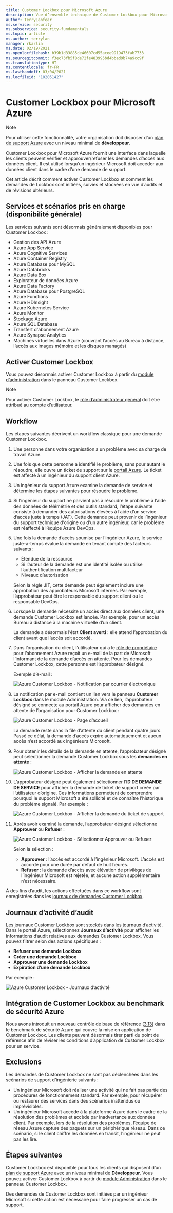 ```yaml
---
title: Customer Lockbox pour Microsoft Azure
description: Vue d’ensemble technique de Customer Lockbox pour Microsoft Azure, qui permet de contrôler les accès de fournisseur cloud lorsque Microsoft doit accéder aux données client.
author: TerryLanfear
ms.service: security
ms.subservice: security-fundamentals
ms.topic: article
ms.author: terrylan
manager: rkarlin
ms.date: 02/19/2021
ms.openlocfilehash: b39b1d33885de46607cd55acee9919473fab7733
ms.sourcegitcommit: f3ec73fb5f8de72fe483995bd4bbad9b74a9cc9f
ms.translationtype: HT
ms.contentlocale: fr-FR
ms.lasthandoff: 03/04/2021
ms.locfileid: "102051427"
---
```

# <a name="customer-lockbox-for-microsoft-azure"></a>Customer Lockbox pour Microsoft Azure

> [!NOTE]
> Pour utiliser cette fonctionnalité, votre organisation doit disposer d’un [plan de support Azure](https://azure.microsoft.com/support/plans/) avec un niveau minimal de **développeur**.

Customer Lockbox pour Microsoft Azure fournit une interface dans laquelle les clients peuvent vérifier et approuver/refuser les demandes d’accès aux données client. Il est utilisé lorsqu’un ingénieur Microsoft doit accéder aux données client dans le cadre d’une demande de support.

Cet article décrit comment activer Customer Lockbox et comment les demandes de Lockbox sont initiées, suivies et stockées en vue d’audits et de révisions ultérieurs.

<a name='supported-services-and-scenarios-in-general-availability'><a name='supported-services-and-scenarios-in-preview'>
## <a name="supported-services-and-scenarios-general-availability"></a>Services et scénarios pris en charge (disponibilité générale)

Les services suivants sont désormais généralement disponibles pour Customer Lockbox :

- Gestion des API Azure
- Azure App Service
- Azure Cognitive Services
- Azure Container Registry
- Azure Database pour MySQL
- Azure Databricks
- Azure Data Box
- Explorateur de données Azure
- Azure Data Factory
- Azure Database pour PostgreSQL
- Azure Functions
- Azure HDInsight
- Azure Kubernetes Service
- Azure Monitor
- Stockage Azure
- Azure SQL Database
- Transfert d'abonnement Azure
- Azure Synapse Analytics
- Machines virtuelles dans Azure (couvrant l’accès au Bureau à distance, l’accès aux images mémoire et les disques managés)

## <a name="enable-customer-lockbox"></a>Activer Customer Lockbox

Vous pouvez désormais activer Customer Lockbox à partir du [module d’administration](https://aka.ms/customerlockbox/administration) dans le panneau Customer Lockbox.  

> [!NOTE]
> Pour activer Customer Lockbox, le [rôle d’administrateur général](../../active-directory/roles/manage-roles-portal.md) doit être attribué au compte d’utilisateur.

## <a name="workflow"></a>Workflow

Les étapes suivantes décrivent un workflow classique pour une demande Customer Lockbox.

1. Une personne dans votre organisation a un problème avec sa charge de travail Azure.

2. Une fois que cette personne a identifié le problème, sans pour autant le résoudre, elle ouvre un ticket de support sur le [portail Azure](https://ms.portal.azure.com/signin/index/?feature.settingsportalinstance=mpac). Le ticket est affecté à un ingénieur du support client Azure.

3. Un ingénieur du support Azure examine la demande de service et détermine les étapes suivantes pour résoudre le problème.

4. Si l’ingénieur du support ne parvient pas à résoudre le problème à l’aide des données de télémétrie et des outils standard, l’étape suivante consiste à demander des autorisations élevées à l’aide d’un service d’accès juste à temps (JAT). Cette demande peut provenir de l’ingénieur du support technique d’origine ou d’un autre ingénieur, car le problème est réaffecté à l’équipe Azure DevOps.

5. Une fois la demande d’accès soumise par l’ingénieur Azure, le service juste-à-temps évalue la demande en tenant compte des facteurs suivants :
    - Étendue de la ressource
    - Si l’auteur de la demande est une identité isolée ou utilise l’authentification multifacteur
    - Niveaux d’autorisation

    Selon la règle JIT, cette demande peut également inclure une approbation des approbateurs Microsoft internes. Par exemple, l’approbateur peut être le responsable du support client ou le responsable DevOps.

6. Lorsque la demande nécessite un accès direct aux données client, une demande Customer Lockbox est lancée. Par exemple, pour un accès Bureau à distance à la machine virtuelle d’un client.

    La demande a désormais l’état **Client averti** : elle attend l’approbation du client avant que l’accès soit accordé.

7. Dans l’organisation du client, l’utilisateur qui a le [rôle de propriétaire](../../role-based-access-control/rbac-and-directory-admin-roles.md#azure-roles) pour l’abonnement Azure reçoit un e-mail de la part de Microsoft l’informant de la demande d’accès en attente. Pour les demandes Customer Lockbox, cette personne est l’approbateur désigné.

    Exemple d’e-mail :

    ![Azure Customer Lockbox - Notification par courrier électronique](./media/customer-lockbox-overview/customer-lockbox-email-notification.png)

8. La notification par e-mail contient un lien vers le panneau **Customer Lockbox** dans le module Administration. Via ce lien, l’approbateur désigné se connecte au portail Azure pour afficher des demandes en attente de l’organisation pour Customer Lockbox :

    ![Azure Customer Lockbox - Page d’accueil](./media/customer-lockbox-overview/customer-lockbox-landing-page.png)

   La demande reste dans la file d’attente du client pendant quatre jours. Passé ce délai, la demande d’accès expire automatiquement et aucun accès n’est accordé aux ingénieurs Microsoft.

9. Pour obtenir les détails de la demande en attente, l’approbateur désigné peut sélectionner la demande Customer Lockbox sous les **demandes en attente** :

    ![Azure Customer Lockbox - Afficher la demande en attente](./media/customer-lockbox-overview/customer-lockbox-pending-requests.png)

10. L’approbateur désigné peut également sélectionner l’**ID DE DEMANDE DE SERVICE** pour afficher la demande de ticket de support créée par l’utilisateur d’origine. Ces informations permettent de comprendre pourquoi le support Microsoft a été sollicité et de connaître l’historique du problème signalé. Par exemple :

    ![Azure Customer Lockbox - Afficher la demande du ticket de support](./media/customer-lockbox-overview/customer-lockbox-support-ticket.png)

11. Après avoir examiné la demande, l’approbateur désigné sélectionne **Approuver** ou **Refuser** :

    ![Azure Customer Lockbox - Sélectionner Approuver ou Refuser](./media/customer-lockbox-overview/customer-lockbox-approval.png)

    Selon la sélection :
    - **Approuver** :  l’accès est accordé à l’ingénieur Microsoft. L’accès est accordé pour une durée par défaut de huit heures.
    - **Refuser** : la demande d’accès avec élévation de privilèges de l’ingénieur Microsoft est rejetée, et aucune action supplémentaire n’est nécessaire.

À des fins d’audit, les actions effectuées dans ce workflow sont enregistrées dans les [journaux de demandes Customer Lockbox](#auditing-logs).

## <a name="auditing-logs"></a>Journaux d’activité d’audit

Les journaux Customer Lockbox sont stockés dans les journaux d’activité. Dans le portail Azure, sélectionnez **Journaux d’activité** pour afficher les informations d’audit relatives aux demandes Customer Lockbox. Vous pouvez filtrer selon des actions spécifiques :
- **Refuser une demande Lockbox**
- **Créer une demande Lockbox**
- **Approuver une demande Lockbox**
- **Expiration d’une demande Lockbox**

Par exemple :

![Azure Customer Lockbox - Journaux d’activité](./media/customer-lockbox-overview/customer-lockbox-activitylogs.png)

## <a name="customer-lockbox-integration-with-azure-security-benchmark"></a>Intégration de Customer Lockbox au benchmark de sécurité Azure

Nous avons introduit un nouveau contrôle de base de référence ([3.13](../benchmarks/security-control-identity-access-control.md#313-provide-microsoft-with-access-to-relevant-customer-data-during-support-scenarios)) dans le benchmark de sécurité Azure qui couvre la mise en application de Customer Lockbox. Les clients peuvent désormais tirer parti du point de référence afin de réviser les conditions d’application de Customer Lockbox pour un service.

## <a name="exclusions"></a>Exclusions

Les demandes de Customer Lockbox ne sont pas déclenchées dans les scénarios de support d’ingénierie suivants :

- Un ingénieur Microsoft doit réaliser une activité qui ne fait pas partie des procédures de fonctionnement standard. Par exemple, pour récupérer ou restaurer des services dans des scénarios inattendus ou imprévisibles.
- Un ingénieur Microsoft accède à la plateforme Azure dans le cadre de la résolution des problèmes et accède par inadvertance aux données client. Par exemple, lors de la résolution des problèmes, l’équipe de réseau Azure capture des paquets sur un périphérique réseau. Dans ce scénario, si le client chiffre les données en transit, l’ingénieur ne peut pas les lire.

## <a name="next-steps"></a>Étapes suivantes

Customer Lockbox est disponible pour tous les clients qui disposent d’un [plan de support Azure](https://azure.microsoft.com/support/plans/) avec un niveau minimal de **Développeur**. Vous pouvez activer Customer Lockbox à partir du [module Administration](https://aka.ms/customerlockbox/administration) dans le panneau Customer Lockbox.

Des demandes de Customer Lockbox sont initiées par un ingénieur Microsoft si cette action est nécessaire pour faire progresser un cas de support.
